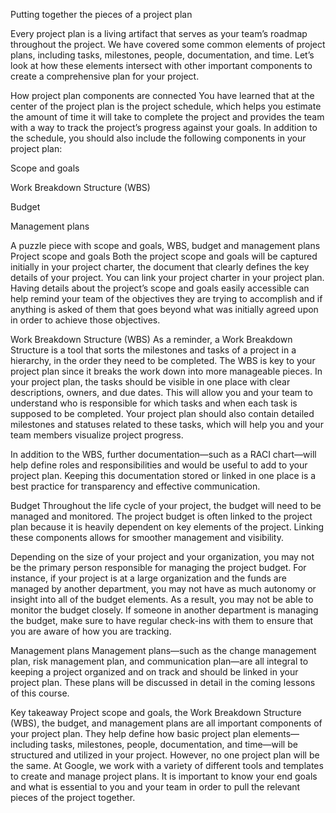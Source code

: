Putting together the pieces of a project plan

Every project plan is a living artifact that serves as your team’s roadmap throughout the project. We have covered some common elements of project plans, including tasks, milestones, people, documentation, and time. Let’s look at how these elements intersect with other important components to create a comprehensive plan for your project. 

How project plan components are connected
You have learned that at the center of the project plan is the project schedule, which helps you estimate the amount of time it will take to complete the project and provides the team with a way to track the project’s progress against your goals. In addition to the schedule, you should also include the following components in your project plan: 

Scope and goals

Work Breakdown Structure (WBS)

Budget 

Management plans

A puzzle piece with scope and goals, WBS, budget and management plans
Project scope and goals
Both the project scope and goals will be captured initially in your project charter, the document that clearly defines the key details of your project. You can link your project charter in your project plan. Having details about the project’s scope and goals easily accessible can help remind your team of the objectives they are trying to accomplish and if anything is asked of them that goes beyond what was initially agreed upon in order to achieve those objectives. 

Work Breakdown Structure (WBS)
As a reminder, a Work Breakdown Structure is a tool that sorts the milestones and tasks of a project in a hierarchy, in the order they need to be completed.  The WBS is key to your project plan since it breaks the work down into more manageable pieces. In your project plan, the tasks should be visible in one place with clear descriptions, owners, and due dates. This will allow you and your team to understand who is responsible for which tasks and when each task is supposed to be completed. Your project plan should also contain detailed milestones and statuses related to these tasks, which will help you and your team members visualize project progress. 

In addition to the WBS, further documentation—such as a RACI chart—will help define roles and responsibilities and would be useful to add to your project plan. Keeping this documentation stored or linked in one place is a best practice for transparency and effective communication.

Budget
Throughout the life cycle of your project, the budget will need to be managed and monitored. The project budget is often linked to the project plan because it is heavily dependent on key elements of the project. Linking these components allows for smoother management and visibility. 

Depending on the size of your project and your organization, you may not be the primary person responsible for managing the project budget. For instance, if your project is at a large organization and the funds are managed by another department, you may not have as much autonomy or insight into all of the budget elements. As a result, you may not be able to monitor the budget closely. If someone in another department is managing the budget, make sure to have regular check-ins with them to ensure that you are aware of how you are tracking.

Management plans
Management plans—such as the change management plan, risk management plan, and communication plan—are all integral to keeping a project organized and on track and should be linked in your project plan. These plans will be discussed in detail in the coming lessons of this course. 

Key takeaway
Project scope and goals, the Work Breakdown Structure (WBS), the budget, and management plans are all important components of your project plan. They help define how basic project plan elements—including tasks, milestones, people, documentation, and time—will be structured and utilized in your project. However, no one project plan will be the same. At Google, we work with a variety of different tools and templates to create and manage project plans. It is important to know your end goals and what is essential to you and your team in order to pull the relevant pieces of the project together. 